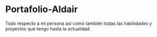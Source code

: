 # Portafolio-Aldair
Todo respecto a mi persona así como también  todas las habilidades y proyectos que tengo hasta la actualidad.
